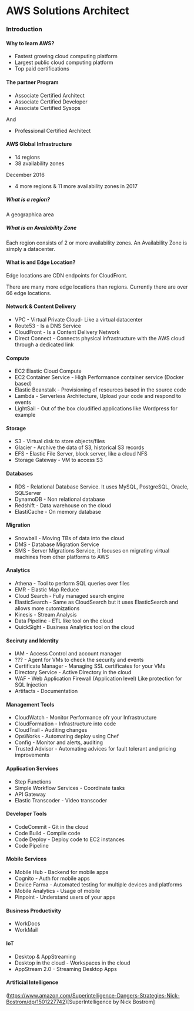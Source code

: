 # AWS Solutions Architect

### Introduction

#### Why to learn AWS?

* Fastest growing cloud computing platform
* Largest public cloud computing platform
* Top paid certifications

#### The partner Program

 * Associate Certified Architect
 * Associate Certified Developer
 * Associate Certified Sysops

And

* Professional Certified Architect

#### AWS Global Infrastructure

* 14 regions
* 38 availability zones

December 2016

* 4 more regions & 11 more availability zones in 2017

##### What is a region?

A geographica area

##### What is an Availability Zone

Each region consists of 2 or more availability zones. An Availability Zone is simply a datacenter.

#### What is and Edge Location?

Edge locations are CDN endpoints for CloudFront.

There are many more edge locations than regions. Currently there are over 66 edge locations.

#### Network & Content Delivery

* VPC - Virtual Private Cloud- Like a virtual datacenter
* Route53 - Is a DNS Service
* CloudFront - Is a Content Delivery Network
* Direct Connect - Connects physical infrastructure with the AWS cloud through a dedicated link


#### Compute

* EC2 Elastic Cloud Compute
* EC2 Container Service - High Performance container service (Docker based)
* Elastic Beanstalk - Provisioning of resources based in the source code
* Lambda - Serverless Architecture, Upload your code and respond to events
* LightSail - Out of the box cloudified applications like Wordpress for example

#### Storage

* S3 - Virtual disk to store objects/files
* Glacier - Archive the data of S3, historical S3 records
* EFS - Elastic File Server, block server, like a cloud NFS
* Storage Gateway - VM to access S3

#### Databases

* RDS - Relational Database Service. It uses MySQL, PostgreSQL, Oracle, SQLServer
* DynamoDB - Non relational database
* Redshift - Data warehouse on the cloud
* ElastiCache - On memory database

#### Migration

* Snowball - Moving TBs of data into the cloud
* DMS - Database Migration Service
* SMS - Server Migrations Service, it focuses on migrating virtual machines from other platforms to AWS

#### Analytics

* Athena - Tool to perform SQL queries over files
* EMR - Elastic Map Reduce
* Cloud Search - Fully managed search engine
* ElasticSearch - Same as CloudSearch but it uses ElasticSearch and allows more cutomizations
* Kinesis - Stream Analysis
* Data Pipeline - ETL like tool on the cloud
* QuickSight - Business Analytics tool on the cloud

#### Seciruty and Identity

* IAM - Access Control and account manager
* ??? - Agent for VMs to check the security and events
* Certificate Manager - Managing SSL certificates for your VMs
* Directory Service - Active Directory in the cloud
* WAF - Web Application Firewall (Application level) Like protection for SQL Injection
* Artifacts - Documentation

#### Management Tools

* CloudWatch - Monitor Performance ofr your Infrastructure
* CloudFormation - Infrastructure into code
* CloudTrail - Auditing changes
* OpsWorks - Automating deploy using Chef
* Config - Monitor and alerts, auditing
* Trusted Advisor - Automating advices for fault tolerant and pricing improvements


#### Application Services

* Step Functions
* Simple Workflow Services - Coordinate tasks
* API Gateway
* Elastic Transcoder - Video transcoder

#### Developer Tools

* CodeCommit - Git in the cloud
* Code Build - Compile code
* Code Deploy - Deploy code to EC2 instances
* Code Pipeline

#### Mobile Services

* Mobile Hub - Backend for mobile apps
* Cognito - Auth for mobile apps
* Device Farma - Automated testing for multiple devices and platforms
* Mobile Analytics - Usage of mobile
* Pinpoint - Understand users of your apps

#### Business Productivity

* WorkDocs
* WorkMail

#### IoT

* Desktop & AppStreaming
* Desktop in the cloud - Workspaces in the cloud
* AppStream 2.0 - Streaming Desktop Apps

#### Artificial Intelligence

(https://www.amazon.com/Superintelligence-Dangers-Strategies-Nick-Bostrom/dp/1501227742)[SuperIntelligence by Nick Bostrom]

